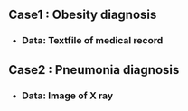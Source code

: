 ## Case1 : Obesity diagnosis

* ###  Data: Textfile of medical record

## Case2 : Pneumonia diagnosis

* ### Data: Image of X ray
